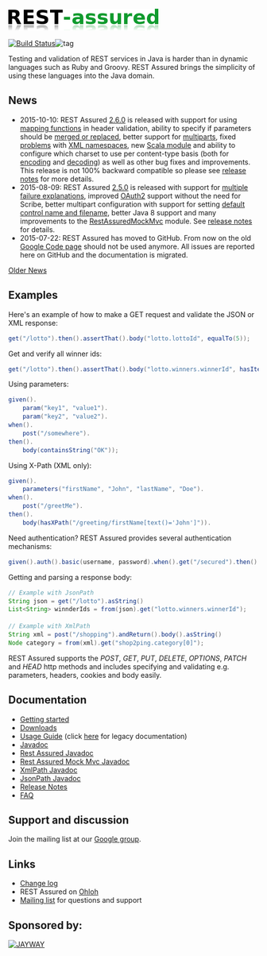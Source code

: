 ![REST Assured](rest-assured-logo-green.png)

[![Build Status](https://travis-ci.org/jayway/rest-assured.svg)](https://travis-ci.org/jayway/rest-assured)![tag](http://img.shields.io/github/tag/jayway/rest-assured.svg)


Testing and validation of REST services in Java is harder than in dynamic languages 
such as Ruby and Groovy. REST Assured brings the simplicity of using these 
languages into the Java domain.


## News 
* 2015-10-10: REST Assured [2.6.0](http://dl.bintray.com/johanhaleby/generic/rest-assured-2.6.0-dist.zip) is released with support for using [mapping functions](https://github.com/jayway/rest-assured/wiki/Usage#headers-1) in header validation, ability to specify if parameters should be [merged or replaced](https://github.com/jayway/rest-assured/wiki/Usage#param-config), better support for [multiparts](https://github.com/jayway/rest-assured/wiki/ReleaseNotes26#other-notable-changes), fixed [problems](https://github.com/jayway/rest-assured/wiki/ReleaseNotes26#non-backward-compatible-changes) with [XML namespaces](https://github.com/jayway/rest-assured/wiki/Usage#xml-namespaces), new [Scala module](https://github.com/jayway/rest-assured/wiki/Usage#scala-support-module) and ability to configure which charset to use per content-type basis (both for [encoding](https://github.com/jayway/rest-assured/wiki/Usage#encoder-config) and [decoding](https://github.com/jayway/rest-assured/wiki/Usage#decoder-config)) as well as other bug fixes and improvements. This release is not 100% backward compatible so please see [release notes](https://github.com/jayway/rest-assured/wiki/ReleaseNotes26) for more details.
* 2015-08-09: REST Assured [2.5.0](http://dl.bintray.com/johanhaleby/generic/rest-assured-2.5.0-dist.zip) is released with support for [multiple failure explanations](https://github.com/jayway/rest-assured/wiki/ReleaseNotes25#highlights), improved [OAuth2](https://github.com/jayway/rest-assured/wiki/Usage#oauth-2) support without the need for Scribe, better multipart configuration with support for setting [default control name and filename](https://github.com/jayway/rest-assured/wiki/ReleaseNotes25#other-notable-changes), better Java 8 support and many improvements to the [RestAssuredMockMvc](https://github.com/jayway/rest-assured/wiki/ReleaseNotes25#spring-mock-mvc-module) module. See [release notes](https://github.com/jayway/rest-assured/wiki/ReleaseNotes25) for details.
* 2015-07-22: REST Assured has moved to GitHub. From now on the old <a href="https://code.google.com/p/rest-assured/">Google Code page</a> should not be used anymore. All issues are reported here on GitHub and the documentation is migrated.

[Older News](https://github.com/jayway/rest-assured/wiki/OldNews)


## Examples
Here's an example of how to make a GET request and validate the JSON or XML response:

```java
get("/lotto").then().assertThat().body("lotto.lottoId", equalTo(5));
```

Get and verify all winner ids:

```java
get("/lotto").then().assertThat().body("lotto.winners.winnerId", hasItems(23, 54));
```

Using parameters:

```java
given().
    param("key1", "value1").
    param("key2", "value2").
when().
    post("/somewhere").
then().
    body(containsString("OK"));
```

Using X-Path (XML only):

```java
given().
    parameters("firstName", "John", "lastName", "Doe").
when().
    post("/greetMe").
then().
    body(hasXPath("/greeting/firstName[text()='John']")).
```

Need authentication? REST Assured provides several authentication mechanisms:

```java
given().auth().basic(username, password).when().get("/secured").then().statusCode(200);
```

Getting and parsing a response body:

```java
// Example with JsonPath
String json = get("/lotto").asString()
List<String> winnderIds = from(json).get("lotto.winners.winnerId");
    
// Example with XmlPath
String xml = post("/shopping").andReturn().body().asString()
Node category = from(xml).get("shop2ping.category[0]");
```

REST Assured supports the *POST*, *GET*, *PUT*, *DELETE*, *OPTIONS*, *PATCH* and *HEAD* http 
methods and includes specifying and validating e.g. parameters, headers, cookies 
and body easily.


## Documentation

* [Getting started](https://github.com/jayway/rest-assured/wiki/GettingStarted)
* [Downloads](https://github.com/jayway/rest-assured/wiki/Downloads)
* [Usage Guide](https://github.com/jayway/rest-assured/wiki/Usage) (click [here](https://github.com/jayway/rest-assured/wiki/Usage_Legacy) for legacy documentation)
* [Javadoc](http://www.javadoc.io/doc/com.jayway.restassured/rest-assured/2.6.0)
* [Rest Assured Javadoc](http://static.javadoc.io/com.jayway.restassured/rest-assured/2.6.0/com/jayway/restassured/RestAssured.html)
* [Rest Assured Mock Mvc Javadoc](http://static.javadoc.io/com.jayway.restassured/spring-mock-mvc/2.6.0/com/jayway/restassured/module/mockmvc/RestAssuredMockMvc.html)
* [XmlPath Javadoc](http://static.javadoc.io/com.jayway.restassured/xml-path/2.6.0/com/jayway/restassured/path/xml/XmlPath.html)
* [JsonPath Javadoc](http://static.javadoc.io/com.jayway.restassured/json-path/2.6.0/com/jayway/restassured/path/json/JsonPath.html)
* [Release Notes](https://github.com/jayway/rest-assured/wiki/ReleaseNotes)
* [FAQ](https://github.com/jayway/rest-assured/wiki/FAQ)

## Support and discussion
Join the mailing list at our [Google group](http://groups.google.com/group/rest-assured). 

## Links
* [Change log](https://github.com/jayway/rest-assured/raw/master/changelog.txt)
* REST Assured on [Ohloh](https://www.ohloh.net/p/rest-assured)
* [Mailing list](http://groups.google.com/group/rest-assured) for questions and support

## Sponsored by:
[![JAYWAY](http://www.arctiquator.com/oppenkallkod/assets/images/jayway_logo.png)](http://www.jayway.com/)
